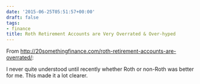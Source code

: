 ```yaml
---
date: '2015-06-25T05:51:57+00:00'
draft: false
tags:
- finance
title: Roth Retirement Accounts are Very Overrated & Over-hyped
---
```


From http://20somethingfinance.com/roth-retirement-accounts-are-overrated/:

I never quite understood until recently whether Roth or non-Roth was better for me. This made it a lot clearer.
